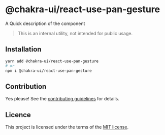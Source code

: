 # @chakra-ui/react-use-pan-gesture

A Quick description of the component

> This is an internal utility, not intended for public usage.

## Installation

```sh
yarn add @chakra-ui/react-use-pan-gesture
# or
npm i @chakra-ui/react-use-pan-gesture
```

## Contribution

Yes please! See the
[contributing guidelines](https://github.com/incmix-ui/incmix-ui/blob/master/CONTRIBUTING.md)
for details.

## Licence

This project is licensed under the terms of the
[MIT license](https://github.com/incmix-ui/incmix-ui/blob/master/LICENSE).
